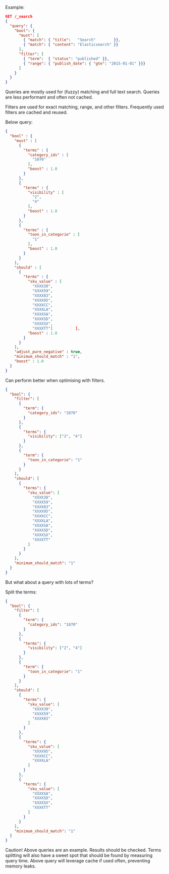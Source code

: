 Example:

```json
GET /_search
{
  "query": { 
    "bool": { 
      "must": [
        { "match": { "title":   "Search"        }},
        { "match": { "content": "Elasticsearch" }}
      ],
      "filter": [ 
        { "term":  { "status": "published" }},
        { "range": { "publish_date": { "gte": "2015-01-01" }}}
      ]
    }
  }
}
```

Queries are mostly used for (fuzzy) matching and full text search.
Queries are less performant and often not cached.

Filters are used for exact matching, range, and other filters.
Frequently used filters are cached and reused.

Below query:
```json
{
  "bool" : {
    "must" : [
      {
        "terms" : {
          "category_ids" : [
            "1070"
          ],
          "boost" : 1.0
        }
      },
      {
        "terms" : {
          "visibility" : [
            "2",
            "4"
          ],
          "boost" : 1.0
        }
      },
      {
        "terms" : {
          "toon_in_categorie" : [
            "1"
          ],
          "boost" : 1.0
        }
      }
    ],
    "should" : [
      {
        "terms" : {
          "sku_value" : [
            "XXXX30",
            "XXXX59",
            "XXXX83",
            "XXXX95",
            "XXXXCC",
            "XXXXLA",
            "XXXXSA",
            "XXXXSD",
            "XXXXSX",
            "XXXXTT"]          ],
          "boost" : 1.0
        }
      }
    ],
    "adjust_pure_negative" : true,
    "minimum_should_match" : "1",
    "boost" : 1.0
  }
}
```
Can perform better when optimising with filters.
```json
{
  "bool": {
    "filter": [
      {
        "term": {
          "category_ids": "1070"
        }
      },
      {
        "terms": {
          "visibility": ["2", "4"]
        }
      },
      {
        "term": {
          "toon_in_categorie": "1"
        }
      }
    ],
    "should": [
      {
        "terms": {
          "sku_value": [
            "XXXX30",
            "XXXX59",
            "XXXX83",
            "XXXX95",
            "XXXXCC",
            "XXXXLA",
            "XXXXSA",
            "XXXXSD",
            "XXXXSX",
            "XXXXTT"
          ]
        }
      }
    ],
    "minimum_should_match": "1"
  }
}
```

But what about a query with lots of terms?

Split the terms:

```json
{
  "bool": {
    "filter": [
      {
        "term": {
          "category_ids": "1070"
        }
      },
      {
        "terms": {
          "visibility": ["2", "4"]
        }
      },
      {
        "term": {
          "toon_in_categorie": "1"
        }
      }
    ],
    "should": [
      {
        "terms": {
          "sku_value": [
            "XXXX30",
            "XXXX59",
            "XXXX83"
          ]
        }
      },
      {
        "terms": {
          "sku_value": [
            "XXXX95",
            "XXXXCC",
            "XXXXLA"
          ]
        }
      },
      {
        "terms": {
          "sku_value": [
            "XXXXSA",
            "XXXXSD",
            "XXXXSX",
            "XXXXTT"
          ]
        }
      }
    ],
    "minimum_should_match": "1"
  }
}
```

Caution! Above queries are an example. Results should be checked.
Terms splitting will also have a sweet spot that should be found by measuring query time.
Above query will leverage cache if used often, preventing memory leaks.